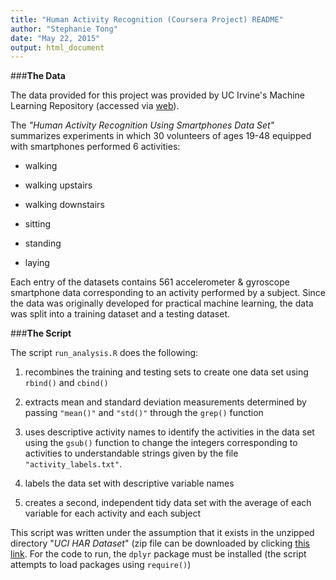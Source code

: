 ```yaml
---
title: "Human Activity Recognition (Coursera Project) README"
author: "Stephanie Tong"
date: "May 22, 2015"
output: html_document
---
```


###**The Data**

The data provided for this project was provided by UC Irvine's Machine Learning Repository (accessed via [web](http://archive.ics.uci.edu/ml/datasets/Human+Activity+Recognition+Using+Smartphones)).

The *"Human Activity Recognition Using Smartphones Data Set"*  summarizes experiments in which 30 volunteers of ages 19-48 equipped with smartphones performed 6 activities:

+ walking

+ walking upstairs

+ walking downstairs

+ sitting

+ standing

+ laying

Each entry of the datasets contains 561 accelerometer & gyroscope smartphone data corresponding to an activity performed by a subject. Since the data was originally developed for practical machine learning, the data was split into a training dataset and a testing dataset. 

###**The Script**

The script `run_analysis.R` does the following:

1. recombines the training and testing sets to create one data set using `rbind()` and `cbind()`

2. extracts mean and standard deviation measurements determined by passing `"mean()"` and `"std()"` through the `grep()` function

3. uses descriptive activity names to identify the activities in the data set using the `gsub()` function to change the integers corresponding to activities to understandable strings given by the file `"activity_labels.txt"`.

4. labels the data set with descriptive variable names

5. creates a second, independent tidy data set with the average of each variable for each activity and each subject

This script was written under the assumption that it exists in the unzipped directory "*UCI HAR Dataset*" (zip file can be downloaded by clicking [this link](https://d396qusza40orc.cloudfront.net/getdata%2Fprojectfiles%2FUCI%20HAR%20Dataset.zip). For the code to run, the `dplyr` package must be installed (the script attempts to load packages using `require()`)